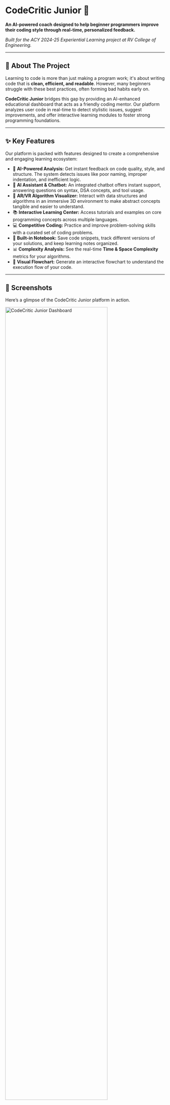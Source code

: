 <h1>CodeCritic Junior 🚀</h1>
<p>
  <strong>An AI-powered coach designed to help beginner programmers improve their coding style through real-time, personalized feedback.</strong>
</p>
<p>
  <em>Built for the ACY 2024-25 Experiential Learning project at RV College of Engineering.</em>
</p>

---

## 🎯 About The Project

Learning to code is more than just making a program work; it's about writing code that is **clean, efficient, and readable**. However, many beginners struggle with these best practices, often forming bad habits early on.

**CodeCritic Junior** bridges this gap by providing an AI-enhanced educational dashboard that acts as a friendly coding mentor. Our platform analyzes user code in real-time to detect stylistic issues, suggest improvements, and offer interactive learning modules to foster strong programming foundations.

---

## ✨ Key Features

Our platform is packed with features designed to create a comprehensive and engaging learning ecosystem:

* 🧠 **AI-Powered Analysis:** Get instant feedback on code quality, style, and structure. The system detects issues like poor naming, improper indentation, and inefficient logic.
* 🤖 **AI Assistant & Chatbot:** An integrated chatbot offers instant support, answering questions on syntax, DSA concepts, and tool usage.
* 🔮 **AR/VR Algorithm Visualizer:** Interact with data structures and algorithms in an immersive 3D environment to make abstract concepts tangible and easier to understand.
* 📚 **Interactive Learning Center:** Access tutorials and examples on core programming concepts across multiple languages.
* 💻 **Competitive Coding:** Practice and improve problem-solving skills with a curated set of coding problems.
* 📓 **Built-in Notebook:** Save code snippets, track different versions of your solutions, and keep learning notes organized.
* 📊 **Complexity Analysis:** See the real-time **Time & Space Complexity** metrics for your algorithms.
* 🌊 **Visual Flowchart:** Generate an interactive flowchart to understand the execution flow of your code.

---

## 📸 Screenshots

Here’s a glimpse of the CodeCritic Junior platform in action.

<img src="https://i.imgur.com/your-dashboard-image.png" alt="CodeCritic Junior Dashboard" width="80%">
<p><em>The main dashboard with AI Assistant integration.</em></p>
<br>
<img src="https://i.imgur.com/your-learning-center.png" alt="Learning Center" width="80%">
<p><em>Interactive Learning Center with multi-language support.</em></p>
<br>
<img src="https://i.imgur.com/your-competitive-coding.png" alt="Competitive Coding Problems" width="80%">
<p><em>Competitive Coding section to practice problem-solving.</em></p>
<br>
<img src="https://i.imgur.com/your-visualizer-image.png" alt="Algorithm Visualizer" width="80%">
<p><em>Step-by-step Bubble Sort visualizer.</em></p>

---

## 🛠️ Tech Stack

CodeCritic Junior is built with a modern and robust technology stack to ensure a seamless and scalable experience:

| Category | Technologies |
| :--- | :--- |
| **🤖 AI & ML** | OpenAI Models, Custom Fine-Tuned Models |
| **⚙️ Backend** | <img src="https://img.shields.io/badge/Flask-000000?style=for-the-badge&logo=flask&logoColor=white" alt="Flask"/> |
| **🎨 Frontend** | <img src="https://img.shields.io/badge/HTML5-E34F26?style=for-the-badge&logo=html5&logoColor=white" alt="HTML5"/> <img src="https://img.shields.io/badge/CSS3-1572B6?style=for-the-badge&logo=css3&logoColor=white" alt="CSS3"/> <img src="https://img.shields.io/badge/JavaScript-F7DF1E?style=for-the-badge&logo=javascript&logoColor=black" alt="JavaScript"/> (Also uses React concepts) |
| **🗃️ Database** | <img src="https://img.shields.io/badge/SQLite-003B57?style=for-the-badge&logo=sqlite&logoColor=white" alt="SQLite"/> |
| **🔮 AR/VR** | WebXR, Three.js |
| **🚀 Deployment & Tools** | VS Code, Jupyter Notebook, GitHub, Canva |

---

## 🔧 Getting Started

To get a local copy up and running, follow these simple steps.

### Prerequisites

Make sure you have Python and Node.js installed on your machine.

### Installation

1.  **Clone the repo**
    ```sh
    git clone [https://github.com/your_username/CodeCritic-Junior.git](https://github.com/your_username/CodeCritic-Junior.git)
    ```
2.  **Navigate to the project directory**
    ```sh
    cd CodeCritic-Junior
    ```
3.  **Install backend dependencies (Flask)**
    ```sh
    pip install -r requirements.txt
    ```
4.  **Install frontend dependencies (if you have a separate frontend folder)**
    ```sh
    cd frontend
    npm install
    ```
5.  **Run the application**
    ```sh
    # Start the Flask backend
    python app.py
    
    # Start the frontend development server
    npm start
    ```

---

## 👥 Team Members

This project was developed by a dedicated team of students from RV College of Engineering:

| Name | USN | Program |
| :--- | :--- | :--- |
| Mohammed Faid | 1RV22IS403 | ISE |
| MK Heera | 1RV23IS404 | ISE |
| Gagan gowda V S | 1RV23AI400 | AIML |
| Ved M Revankar | 1RV23CS419 | CS |
| Tejas Ganesh Hegde | 1RV22CS219 | CS |

